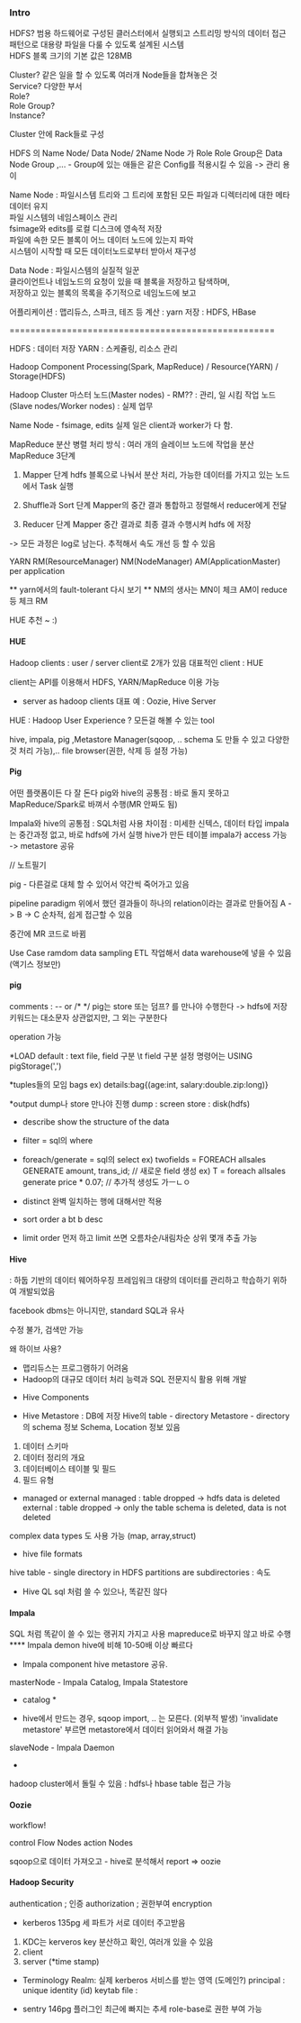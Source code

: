 ### Intro

HDFS? 
범용 하드웨어로 구성된 클러스터에서 실행되고 스트리밍 방식의 데이터 접근 패턴으로 대용량 파일을 다룰 수 있도록 설계된 시스템  
HDFS 블록 크기의 기본 값은 128MB

Cluster? 같은 일을 할 수 있도록 여러개 Node들을 합쳐놓은 것  
Service? 다양한 부서  
Role?  
Role Group?  
Instance?  

Cluster 안에 Rack들로 구성

HDFS 의 Name Node/ Data Node/ 2Name Node 가 Role
        Role Group은 Data Node Group ,... - Group에 있는 애들은 같은 Config를 적용시킬 수 있음 -> 관리 용이

Name Node : 파일시스템 트리와 그 트리에 포함된 모든 파일과 디렉터리에 대한 메타데이터 유지  
            파일 시스템의 네임스페이스 관리  
            fsimage와 edits를 로컬 디스크에 영속적 저장  
            파일에 속한 모든 블록이 어느 데이터 노드에 있는지 파악  
            시스템이 시작할 때 모든 데이터노드로부터 받아서 재구성  

Data Node : 파일시스템의 실질적 일꾼  
            클라이언트나 네임노드의 요청이 있을 때 블록을 저장하고 탐색하며,  
            저장하고 있는 블록의 목록을 주기적으로 네임노드에 보고  
            
어플리케이션 : 맵리듀스, 스파크, 테즈 등
계산 : yarn
저장 : HDFS, HBase

===================================================

HDFS : 데이터 저장
YARN : 스케쥴링, 리소스 관리

Hadoop Component
Processing(Spark, MapReduce) / Resource(YARN) / Storage(HDFS)

Hadoop Cluster 
마스터 노드(Master nodes) - RM?? : 관리, 일 시킴
작업 노드(Slave nodes/Worker nodes) : 실제 업무

Name Node - fsimage, edits
실제 일은 client과 worker가 다 함.


MapReduce
분산 병렬 처리 방식 : 여러 개의 슬레이브 노드에 작업을 분산
MapReduce 3단계
1) Mapper 단계
hdfs 블록으로 나눠서 분산 처리, 가능한 데이터를 가지고 있는 노드에서 Task 실행

2) Shuffle과 Sort 단계
Mapper의 중간 결과 통합하고 정렬해서 reducer에게 전달

3) Reducer 단계
Mapper 중간 결과로 최종 결과 수행시켜 hdfs 에 저장

-> 모든 과정은 log로 남는다. 추적해서 속도 개선 등 할 수 있음


YARN
RM(ResourceManager)
NM(NodeManager)
AM(ApplicationMaster) per application

** yarn에서의 fault-tolerant 다시 보기 **
NM의 생사는 MN이 체크
AM이 reduce 등 체크
RM

HUE 추천 ~ :)

#### HUE 

Hadoop clients : user / server client로 2개가 있음
대표적인 client  : HUE

client는 API를 이용해서 HDFS, YARN/MapReduce 이용 가능

* server as hadoop clients
대표 예 : Oozie, Hive Server

HUE : Hadoop User Experience ?
모든걸 해볼 수 있는 tool

hive, impala, pig ,Metastore Manager(sqoop, .. schema 도 만들 수 있고 다양한 것 처리 가능),..
file browser(권한, 삭제 등 설정 가능)


#### Pig
어떤 플랫폼이든 다 잘 돈다
pig와 hive의 공통점 : 바로 돌지 못하고 MapReduce/Spark로 바껴서 수행(MR 안짜도 됨)

Impala와 hive의 공통점 : SQL처럼 사용
차이점 : 미세한 신텍스, 데이터 타입
impala는 중간과정 없고, 바로 hdfs에 가서 실행
hive가 만든 테이블 impala가 access 가능 -> metastore 공유


// 노트필기



pig - 다른걸로 대체 할 수 있어서 약간씩 죽어가고 있음

pipeline paradigm
위에서 했던 결과들이 하나의 relation이라는 결과로 만들어짐
A -> B -> C 순차적, 쉽게 접근할 수 있음

중간에 MR 코드로 바뀜

Use Case
ramdom data sampling
ETL 작업해서 data warehouse에 넣을 수 있음 (액기스 정보만)




#### pig

comments : -- or /* */
pig는 store 또는 덤프? 를 만나야 수행한다 -> hdfs에 저장
키워드는 대소문자 상관없지만, 그 외는 구분한다

operation 가능

*LOAD
default : text file, field 구분 \t
field 구분 설정 명령어는 USING pigStorage(',')

*tuples들의 모임 bags
ex) details:bag{(age:int, salary:double.zip:long)}

*output
dump나 store 만나야 진행
dump : screen
store : disk(hdfs)

* describe
show the structure of the data

* filter = sql의 where

* foreach/generate = sql의 select
ex) twofields = FOREACH allsales GENERATE amount, trans_id;
// 새로운 field 생성
ex) T = foreach allsales generate price * 0.07; // 추가적 생성도 가ㅡㄴㅇ

* distinct
완벽 일치하는 행에 대해서만 적용

* sort
order a bt b desc

* limit
order 먼저 하고 limit 쓰면 오름차순/내림차순 상위 몇개 추출 가능




#### Hive
: 하둡 기반의 데이터 웨어하우징 프레임워크
대량의 데이터를 관리하고 학습하기 위하여 개발되었음

facebook
dbms는 아니지만, standard SQL과 유사

수정 불가, 검색만 가능

왜 하이브 사용?
- 맵리듀스는 프로그램하기 어려움
- Hadoop의 대규모 데이터 처리 능력과 SQL 전문지식 활용 위해 개발


* Hive Components

- Hive Metastore : DB에 저장
Hive의 table - directory
Metastore - directory의 schema 정보
Schema, Location 정보 있음
1) 데이터 스키마
2) 데이터 정리의 개요
3) 데이터베이스 테이블 및 필드
4) 필드 유형


* managed or external
managed : table dropped -> hdfs data is deleted
external : table dropped -> only the table schema is deleted, data is not deleted

complex data types 도 사용 가능 (map, array,struct)

* hive file formats

hive table - single directory in HDFS
partitions are subdirectories : 속도

* Hive QL
sql 처럼 쓸 수 있으나, 똑같진 않다



#### Impala

SQL 처럼 똑같이 쓸 수 있는 랭귀지 가지고 사용
mapreduce로 바꾸지 않고 바로 수행 **** Impala demon
hive에 비해 10-50배 이상 빠르다

* Impala component
hive metastore 공유.

masterNode - Impala Catalog, Impala Statestore
* catalog *
- hive에서 만드는 경우, sqoop import, .. 는 모른다. (외부적 발생)
'invalidate metastore' 부르면 metastore에서 데이터 읽어와서 해결 가능

slaveNode - Impala Daemon

*
hadoop cluster에서 돌릴 수 있음 : hdfs나 hbase table 접근 가능


#### Oozie
workflow!

control Flow Nodes
action Nodes


sqoop으로 데이터 가져오고 - hive로 분석해서 report => oozie


#### Hadoop Security

authentication ; 인증
authorization ; 권한부여
encryption

* kerberos 135pg
세 파트가 서로 데이터 주고받음

1) KDC는 kerveros key 분산하고 확인, 여러개 있을 수 있음
2) client
3) server (*time stamp)

* Terminology
Realm: 실제 kerberos 서비스를 받는 영역 (도메인?)
principal : unique identity (id)
keytab file : 

* sentry 146pg
플러그인
최근에 빠지는 추세
role-base로 권한 부여 가능






















